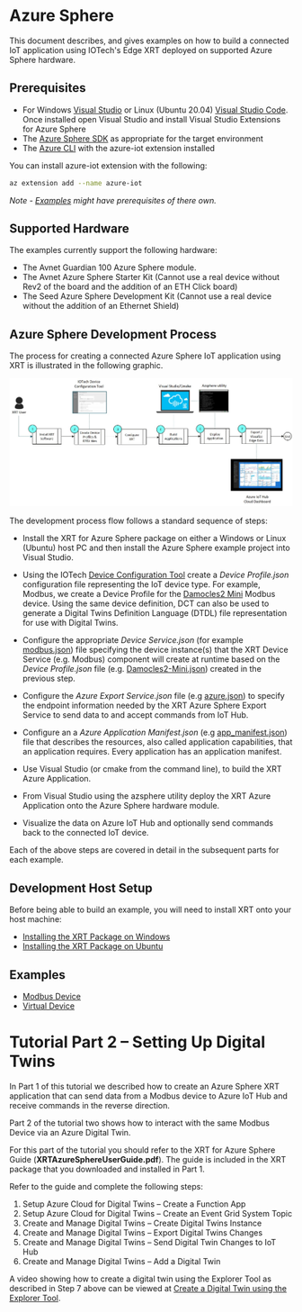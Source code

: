 # Azure Sphere

This document describes, and gives examples on how to build a
connected IoT application using IOTech's Edge XRT deployed on
supported Azure Sphere hardware.

## Prerequisites

* For Windows [Visual Studio](https://visualstudio.microsoft.com/downloads/) 
  or Linux (Ubuntu 20.04) [Visual Studio Code](https://code.visualstudio.com/download}).
  Once installed open Visual Studio and install Visual
  Studio Extensions for Azure Sphere
* The [Azure Sphere SDK](https://docs.microsoft.com/en-us/azure-sphere/install/overview)
  as appropriate for the target environment
* The [Azure CLI](https://docs.microsoft.com/en-us/cli/azure/install-azure-cli)
  with the azure-iot extension installed

You can install azure-iot extension with the following:
```bash
az extension add --name azure-iot
```

*Note - [Examples](#examples) might have prerequisites of there own.*

## Supported Hardware
The examples currently support the following hardware:

* The Avnet Guardian 100 Azure Sphere module.
* The Avnet Azure Sphere Starter Kit (Cannot use a real device without
  Rev2 of the board and the addition of an ETH Click board)
* The Seed Azure Sphere Development Kit (Cannot use a real device
  without the addition of an Ethernet Shield)

## Azure Sphere Development Process

The process for creating a connected Azure Sphere IoT application using
XRT is illustrated in the following graphic.

![Azure Development Process](docs/images/AzureDevProcess.jpg)

The development process flow follows a standard sequence of steps:

* Install the XRT for Azure Sphere package on either a Windows or
  Linux (Ubuntu) host PC and then install the Azure Sphere example project
  into Visual Studio.

* Using the IOTech [Device Configuration Tool](https://dct.iotechsys.com/)
  create a *Device Profile.json* configuration file representing the IoT 
  device type. For example, Modbus, we create a Device Profile for the 
  [Damocles2 Mini](https://www.hw-group.com/device/damocles2-mini) Modbus
  device. Using the same device definition, DCT can also be used to
  generate a Digital Twins Definition Language (DTDL) file representation
  for use with  Digital Twins.

* Configure the appropriate *Device Service.json* (for example 
  [modbus.json](config/modbus.json)) file specifying the device
  instance(s) that the XRT Device Service (e.g. Modbus) component
  will create at runtime based on the *Device Profile.json* file
  (e.g. [Damocles2-Mini.json](Damocles2-Mini.json)) created in the
  previous step.

* Configure the *Azure Export Service.json* file 
  (e.g [azure.json](config/azure.json)) to specify the endpoint 
  information needed by the XRT Azure Sphere Export Service to
  send data to and accept commands from IoT Hub.

* Configure an a *Azure Application Manifest.json* 
  (e.g [app_manifest.json](app_manifest.json)) file that describes
  the resources, also called application capabilities, that an
  application requires. Every application has an application manifest.

* Use Visual Studio (or cmake from the command line), to build the
  XRT Azure Application.

* From Visual Studio using the azsphere utility deploy the XRT
  Azure Application onto the Azure Sphere hardware module.

* Visualize the data on Azure IoT Hub and optionally send commands
  back to the connected IoT device.

Each of the above steps are covered in detail in the subsequent
parts for each example.

## Development Host Setup

Before being able to build an example, you will need to install XRT
onto your host machine:

* [Installing the XRT Package on Windows](docs/windows-installation.md)
* [Installing the XRT Package on Ubuntu](docs/ubuntu-installation.md)

## Examples

* [Modbus Device](docs/modbus-example.md)
* [Virtual Device](docs/virtual-example.md)

# Tutorial Part 2 – Setting Up Digital Twins

In Part 1 of this tutorial we described how to create an Azure Sphere
XRT application that can send data from a Modbus device to Azure
IoT Hub and receive commands in the reverse direction.

Part 2 of the tutorial two shows how to interact with the same Modbus
Device via an Azure Digital Twin.

For this part of the tutorial you should refer to the XRT for Azure
Sphere Guide (**XRTAzureSphereUserGuide.pdf**). The guide is included
in the XRT package that you downloaded and installed in Part 1.

Refer to the guide and complete the following steps:
1.	Setup Azure Cloud for Digital Twins – Create a Function App
2.	Setup Azure Cloud for Digital Twins – Create an Event Grid System Topic
3.	Create and Manage Digital Twins – Create Digital Twins Instance
4.	Create and Manage Digital Twins – Export Digital Twins Changes
5.	Create and Manage Digital Twins – Send Digital Twin Changes to IoT Hub
6.	Create and Manage Digital Twins – Add a Digital Twin

A video showing how to create a digital twin using the Explorer Tool
as described in Step 7 above can be viewed at
[Create a Digital Twin using the Explorer Tool](https://www.youtube.com/watch?v=CqTDkRXtsUU&feature=youtu.be).
